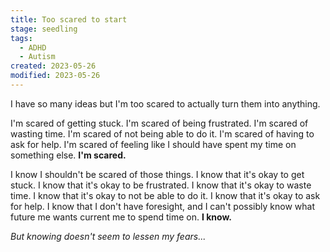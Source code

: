 ```yaml
---
title: Too scared to start
stage: seedling
tags:
  - ADHD
  - Autism
created: 2023-05-26
modified: 2023-05-26
---
```


I have so many ideas but I'm too scared to actually turn them into anything.

I'm scared of getting stuck.
I'm scared of being frustrated.
I'm scared of wasting time.
I'm scared of not being able to do it.
I'm scared of having to ask for help.
I'm scared of feeling like I should have spent my time on something else.
**I'm scared.**

I know I shouldn't be scared of those things.
I know that it's okay to get stuck.
I know that it's okay to be frustrated.
I know that it's okay to waste time.
I know that it's okay to not be able to do it.
I know that it's okay to ask for help.
I know that I don't have foresight, and I can't possibly know what future me wants current me to spend time on.
**I know.**

_But knowing doesn't seem to lessen my fears..._
